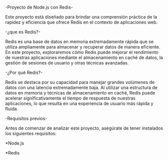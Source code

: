 -Proyecto de Node.js con Redis-

Este proyecto está diseñado para brindar una comprensión práctica de la rapidez y eficiencia que ofrece Redis en el contexto de aplicaciones web.


-¿que es Redis?-

Redis es una base de datos en memoria extremadamente rápida que se utiliza ampliamente para almacenar y recuperar datos de manera eficiente. En este proyecto, exploraremos cómo Redis puede mejorar el rendimiento de nuestras aplicaciones mediante el almacenamiento en caché de datos, la gestión de sesiones de usuario y otras técnicas avanzadas.

-¿Por qué Redis?-

Redis se destaca por su capacidad para manejar grandes volúmenes de datos con una latencia extremadamente baja. Al utilizar una estructura de datos en memoria y técnicas de almacenamiento en caché, Redis puede acelerar significativamente el tiempo de respuesta de nuestras aplicaciones, lo que resulta en una experiencia de usuario más rápida y fluida.


-Requisitos previos-

Antes de comenzar de analizar este proyecto, asegúrate de tener instalados los siguientes requisitos:

*Node.js

*Redis
